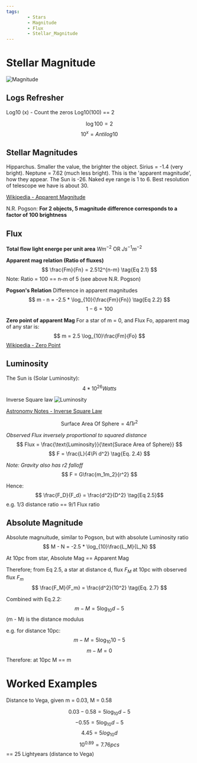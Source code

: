 ```yaml
---
tags:
        - Stars
        - Magnitude
        - Flux
        - Stellar_Magnitude
---
```


# Stellar Magnitude
![Magnitude](https://earthsky.org/upl/2017/03/apparent-magnitude-scale-e1490133992818.jpg)

## Logs Refresher
Log10 (x) - Count the zeros Log10(100) == 2

$$ \log{100} = 2 $$
$$ 10^x = Antilog 10 $$

## Stellar Magnitudes
Hipparchus.  Smaller the value, the brighter the object.  Sirius = -1.4 (very bright).  Neptune = 7.62 (much less bright).  This is the 'apparent magnitude', how they appear.  The Sun is -26.  Naked eye range is 1 to 6.  Best resolution of telescope we have is about 30.

[Wikipedia - Apparent Magnitude](https://en.wikipedia.org/wiki/Apparent_magnitude)

N.R. Pogson: 
**For 2 objects, 5 magnitude difference corresponds to a factor of 100 brightness**

## Flux
**Total flow light energe per unit area**
$Wm^{-2}$ OR $Js^{-1}m^{-2}$

**Apparent mag relation (Ratio of fluxes)**
$$ \frac{Fm}{Fn} = 2.512^{n-m} \tag{Eq 2.1} $$
Note: Ratio = 100 == n-m of 5 (see above N.R. Pogson)

**Pogson's Relation**
Difference in apparent magnitudes
$$ m - n = -2.5 * \log_{10}{\frac{Fm}{Fn}} \tag{Eq 2.2} $$ 
$$ 1 - 6 = 100 \tag{As expected}$$

**Zero point of apparent Mag**
For a star of m = 0, and Flux Fo, apparent mag of any star is:
$$ m = 2.5 \log_{10}\frac{Fm}{Fo} $$
[Wikipedia - Zero Point](https://en.wikipedia.org/wiki/Zero_Point_(photometry))

## Luminosity
The Sun is (Solar Luminosity): 
$$ 4 * 10^{26} Watts $$

Inverse Square law 
![Luminosity](https://upload.wikimedia.org/wikipedia/commons/2/28/Inverse_square_law.svg)

[Astronomy Notes - Inverse Square Law](https://www.astronomynotes.com/starprop/s3.htm)

$$ \text{Surface Area Of Sphere} = 4\Pi r^2 $$

*Observed Flux inversely proportional to squared distance*
$$ Flux = \frac{\text{Luminosity}}{\text{Surace Area of Sphere}} $$
$$ F = \frac{L}{4\Pi d^2} \tag{Eq. 2.4} $$

*Note: Gravity also has r2 falloff*
$$ F = G\frac{m_1m_2}{r^2} $$

Hence:
$$ \frac{F_D}{F_d} = \frac{d^2}{D^2} \tag{Eq 2.5}$$
e.g. 1/3 distance ratio == 9/1 Flux ratio 

## Absolute Magnitude

Absolute magnuitude, similar to Pogson, but with absolute Luminosity ratio
$$ M - N = -2.5 * \log_{10}\frac{L_M}{L_N} $$

At 10pc from star, Absolute Mag == Apparent Mag

Therefore; from Eq 2.5, a star at distance d, flux $F_M$ at 10pc with observed flux $F_m$
$$ \frac{F_M}{F_m} = \frac{d^2}{10^2} \tag{Eq. 2.7} $$

Combined with Eq.2.2:
$$ m - M = 5 \log_{10}d - 5 \tag{Eq. 2.8} $$
(m - M) is the distance modulus

e.g. for distance 10pc:
$$ m - M = 5 \log_{10}10 - 5 $$
$$ m - M = 0 $$
Therefore: at 10pc M == m

# Worked Examples
Distance to Vega, given m = 0.03, M = 0.58

$$ 0.03 - 0.58= 5 \log_{10}d - 5 $$
$$ -0.55 = 5\log_{10}d - 5 $$
$$ 4.45 = 5 log_{10}d $$
$$ 10^0.89 = 7.76 pcs $$
== 25 Lightyears (distance to Vega)

